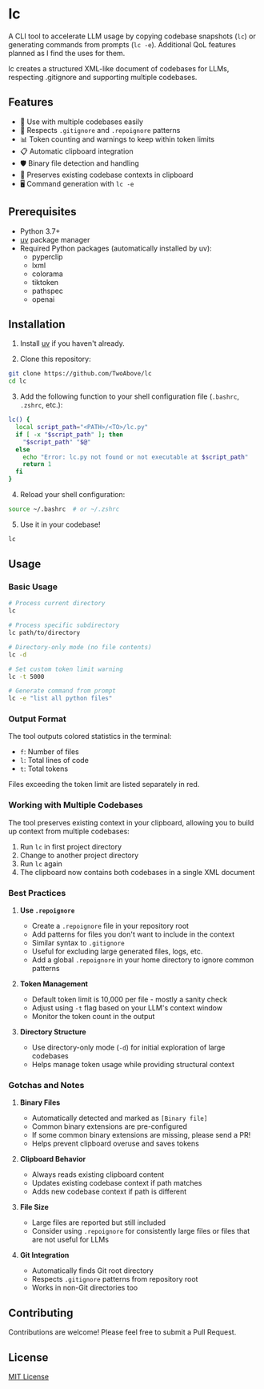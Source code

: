 # lc

A CLI tool to accelerate LLM usage by copying codebase snapshots (`lc`) or generating commands from prompts (`lc -e`). Additional QoL features planned as I find the uses for them.

lc creates a structured XML-like document of codebases for LLMs, respecting .gitignore and supporting multiple codebases.

## Features

- 🌳 Use with multiple codebases easily
- 🚫 Respects `.gitignore` and `.repoignore` patterns
- 📊 Token counting and warnings to keep within token limits
- 📋 Automatic clipboard integration
- 🛡️ Binary file detection and handling
- 💾 Preserves existing codebase contexts in clipboard
- 🖥️ Command generation with `lc -e`

## Prerequisites

- Python 3.7+
- [uv](https://github.com/astral-sh/uv) package manager
- Required Python packages (automatically installed by uv):
  - pyperclip
  - lxml
  - colorama
  - tiktoken
  - pathspec
  - openai

## Installation

1. Install [uv](https://github.com/astral-sh/uv) if you haven't already.

2. Clone this repository:
```bash
git clone https://github.com/TwoAbove/lc
cd lc
```

3. Add the following function to your shell configuration file (`.bashrc`, `.zshrc`, etc.):
```bash
lc() {
  local script_path="<PATH>/<TO>/lc.py"
  if [ -x "$script_path" ]; then
    "$script_path" "$@"
  else
    echo "Error: lc.py not found or not executable at $script_path"
    return 1
  fi
}
```

4. Reload your shell configuration:
```bash
source ~/.bashrc  # or ~/.zshrc
```

5. Use it in your codebase!
```bash
lc
```

## Usage

### Basic Usage

```bash
# Process current directory
lc

# Process specific subdirectory
lc path/to/directory

# Directory-only mode (no file contents)
lc -d

# Set custom token limit warning
lc -t 5000

# Generate command from prompt
lc -e "list all python files"
```

### Output Format

The tool outputs colored statistics in the terminal:
- `f`: Number of files
- `l`: Total lines of code
- `t`: Total tokens

Files exceeding the token limit are listed separately in red.

### Working with Multiple Codebases

The tool preserves existing context in your clipboard, allowing you to build up context from multiple codebases:

1. Run `lc` in first project directory
2. Change to another project directory
3. Run `lc` again
4. The clipboard now contains both codebases in a single XML document

### Best Practices

1. **Use `.repoignore`**
   - Create a `.repoignore` file in your repository root
   - Add patterns for files you don't want to include in the context
   - Similar syntax to `.gitignore`
   - Useful for excluding large generated files, logs, etc.
   - Add a global `.repoignore` in your home directory to ignore common patterns

2. **Token Management**
   - Default token limit is 10,000 per file - mostly a sanity check
   - Adjust using `-t` flag based on your LLM's context window
   - Monitor the token count in the output

3. **Directory Structure**
   - Use directory-only mode (`-d`) for initial exploration of large codebases
   - Helps manage token usage while providing structural context

### Gotchas and Notes

1. **Binary Files**
   - Automatically detected and marked as `[Binary file]`
   - Common binary extensions are pre-configured
   - If some common binary extensions are missing, please send a PR!
   - Helps prevent clipboard overuse and saves tokens

2. **Clipboard Behavior**
   - Always reads existing clipboard content
   - Updates existing codebase context if path matches
   - Adds new codebase context if path is different

3. **File Size**
   - Large files are reported but still included
   - Consider using `.repoignore` for consistently large files or files that are not useful for LLMs

4. **Git Integration**
   - Automatically finds Git root directory
   - Respects `.gitignore` patterns from repository root
   - Works in non-Git directories too

## Contributing

Contributions are welcome! Please feel free to submit a Pull Request.

## License

[MIT License](LICENSE)
